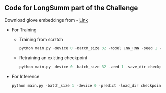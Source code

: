 ## Code for LongSumm part of the Challenge

Download glove embeddings from - [Link](https://drive.google.com/file/d/10cizSzQq9-jsyS88KgtuTu3volGc0DKN/view?usp=sharing)

- For Training 
    - Training from scratch
        ```python
        python main.py -device 0 -batch_size 32 -model CNN_RNN -seed 1 -save_dir checkpoints/model.pt
        ```
    - Retraining an existing checkpoint
        ```python
        python main.py -device 0 -batch_size 32 -seed 1 -save_dir checkpoints/model_updated.pt -load_dir checkpoints/model.pt
        ```

- For Inference
    ```python
    python main.py -batch_size 1 -device 0 -predict -load_dir checkpoints/model.pt -foldername PATH_TO_PREDICT_FOLDER    
    ```